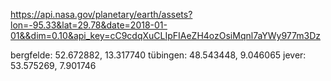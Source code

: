 https://api.nasa.gov/planetary/earth/assets?lon=-95.33&lat=29.78&date=2018-01-01&&dim=0.10&api_key=cC9cdqXuCLIpFIAeZH4ozOsiMqnl7aYWy977m3Dz


bergfelde:
52.672882, 13.317740
tübingen:
48.543448, 9.046065
jever:
53.575269, 7.901746